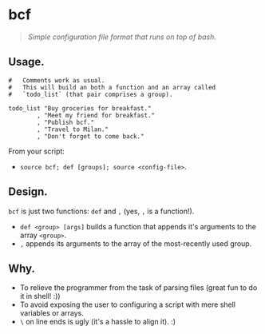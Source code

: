 # bcf

> _Simple configuration file format that runs on top of bash._

## Usage.

```shell
#   Comments work as usual.
#   This will build an both a function and an array called
#   `todo_list` (that pair comprises a group).

todo_list "Buy groceries for breakfast."
        , "Meet my friend for breakfast."
        , "Publish bcf."
        , "Travel to Milan."
        , "Don't forget to come back."
```

From your script:
- `source bcf; def [groups]; source <config-file>`.


## Design.

`bcf` is just two functions: `def` and `,` (yes, `,` is a function!).

- `def <group> [args]` builds a function that appends it's arguments to
  the array `<group>`.
- `,` appends its arguments to the array of the most-recently used group.


## Why.

- To relieve the programmer from the task of parsing files (great fun
  to do it in shell! :))
- To avoid exposing the user to configuring a script with mere shell
  variables or arrays.
- `\` on line ends is ugly (it's a hassle to align it). :)
